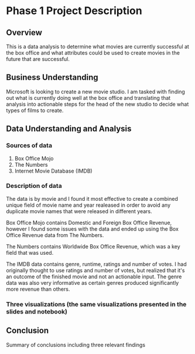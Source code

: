 # Phase 1 Project Description

## Overview
This is a data analysis to determine what movies are currently successful at the box office and what attributes could be used to create movies in the future that are successful.

## Business Understanding
Microsoft is looking to create a new movie studio. I am tasked with finding out what is currently doing well at the box office and translating that analysis into actionable steps for the head of the new studio to decide what types of films to create.

## Data Understanding and Analysis
### Sources of data
1. Box Office Mojo
2. The Numbers
3. Internet Movie Database (IMDB)

### Description of data
The data is by movie and I found it most effective to create a combined unique field of movie name and year realeased in order to avoid any duplicate movie names that were released in different years.

Box Office Mojo contains Domestic and Foreign Box Office Revenue, however I found some issues with the data and ended up using the Box Office Revenue data from The Numbers.

The Numbers contains Worldwide Box Office Revenue, which was a key field that was used.

The IMDB data contains genre, runtime, ratings and number of votes. I had originally thought to use ratings and number of votes, but realized that it's an outcome of the finished movie and not an actionable input. The genre data was also very informative as certain genres produced significantly more revenue than others.
  
### Three visualizations (the same visualizations presented in the slides and notebook)

## Conclusion
  Summary of conclusions including three relevant findings
